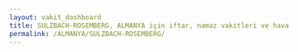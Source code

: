 ```yaml
---
layout: vakit_dashboard
title: SULZBACH-ROSEMBERG, ALMANYA için iftar, namaz vakitleri ve hava durumu - ilçe/eyalet seç
permalink: /ALMANYA/SULZBACH-ROSEMBERG/
---
```


<script type="text/javascript">
  var GLOBAL_COUNTRY = 'ALMANYA';
  var GLOBAL_CITY = 'SULZBACH-ROSEMBERG';
  var GLOBAL_STATE = '';
  var lat = 72;
  var lon = 21;
</script>
